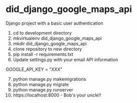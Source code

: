 # did_django_google_maps_api
Django project with a basic user authentication

1) cd to development directory
2) mkvirtualenv did_django_google_maps_api
3) mkdir did_django_google_maps_api
4) clone repository to new directory
5) pip install -r requirements.txt
6) Update settings.py with your email API information


GOOGLE_API_KEY = "XXX"


7) python manage.py makemigrations
8) python manage.py migrate
9) python manage.py runserver
10) https://localhost:8000 - Bob's your uncle!! 

